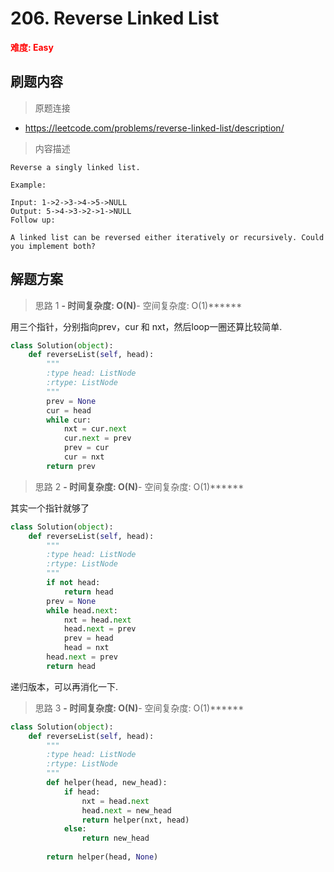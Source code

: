 # 206. Reverse Linked List

**<font color=red>难度: Easy</font>**

## 刷题内容

> 原题连接

* https://leetcode.com/problems/reverse-linked-list/description/

> 内容描述

```
Reverse a singly linked list.

Example:

Input: 1->2->3->4->5->NULL
Output: 5->4->3->2->1->NULL
Follow up:

A linked list can be reversed either iteratively or recursively. Could you implement both?
```

## 解题方案

> 思路 1
******- 时间复杂度: O(N)******- 空间复杂度: O(1)******

用三个指针，分别指向prev，cur 和 nxt，然后loop一圈还算比较简单.


```python
class Solution(object):
    def reverseList(self, head):
        """
        :type head: ListNode
        :rtype: ListNode
        """
        prev = None 
        cur = head
        while cur:
            nxt = cur.next
            cur.next = prev
            prev = cur
            cur = nxt
        return prev
```

> 思路 2
******- 时间复杂度: O(N)******- 空间复杂度: O(1)******

其实一个指针就够了

```python
class Solution(object):
    def reverseList(self, head):
        """
        :type head: ListNode
        :rtype: ListNode
        """
        if not head:
            return head
        prev = None
        while head.next:
            nxt = head.next
            head.next = prev
            prev = head
            head = nxt
        head.next = prev  
        return head
```

递归版本，可以再消化一下.

> 思路 3
******- 时间复杂度: O(N)******- 空间复杂度: O(1)******

```python
class Solution(object):
    def reverseList(self, head):
        """
        :type head: ListNode
        :rtype: ListNode
        """
        def helper(head, new_head):
            if head:
                nxt = head.next
                head.next = new_head
                return helper(nxt, head)
            else:
                return new_head
                
        return helper(head, None)
```
